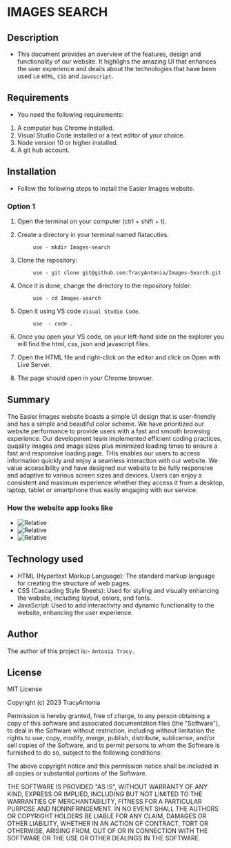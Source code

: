 # IMAGES SEARCH
## Description
- This document provides an overview of the features, design and functionality of our website. It highlighs the amazing UI that enhances the user experience and deails about the technologies that have been used i.e `HTML`, `CSS` and `Javascript`.

## Requirements
- You need the following requirements:
1. A computer has Chrome installed.
2. Visual Studio Code installed or a text editor of your choice.
3. Node version 10 or higher installed.
4. A git hub account.

## Installation
- Follow the following steps to install the Easier Images website.

### Option 1
1. Open the terminal on your computer (ctrl + shift + t).

2. Create a directory in your terminal named flatacuties.
            
            use - mkdir Images-search

3. Clone the repository:
            
            use - git clone git@github.com:TracyAntonia/Images-Search.git

4. Once it is done, change the directory to the repository folder:

            use - cd Images-search

5. Open it using VS code `Visual Studio Code`.

            use  - code .

6. Once you open your VS code, on your left-hand side on the explorer you will find the html, css, json and javascript files.

7. Open the HTML file and right-click on the editor and click on Open with Live Server.

8. The page should open in your Chrome browser.

## Summary
The Easier Images website boasts a simple UI design that is user-friendly and has a simple and beautiful color scheme.
We have prioritized our website performance to provide users with a fast and smooth browsing experience. Our development team implemented efficient coding practices, quqality images and image sizes plus minimized loading times to ensure a fast and responsive loading page. THis enables our users to access information quickly and enjoy a seamless interaction with our website.
We value accessibility and have designed our website to be fully responsive and adaptive to various screen sizes and devices. Users can enjoy a consistent and maximum experience whether they access it from a desktop, laptop, tablet or smartphone thus easily engaging with our service.

### How the website app looks like
- ![Relative](/17-50-20.png)
- ![Relative](/17-50-41.png)
- ![Relative](/Screenshot%20from%202023-07-10%2017-50-20.png17-50-48.png)

## Technology used
- HTML (Hypertext Markup Language): The standard markup language for creating the structure of web pages.
- CSS (Cascading Style Sheets): Used for styling and visually enhancing the website, including layout, colors, and fonts.
- JavaScript: Used to add interactivity and dynamic functionality to the website, enhancing the user experience.

## Author
The author of this project is:-  `Antonia Tracy.`

## License
MIT License

Copyright (c) 2023 TracyAntonia

Permission is hereby granted, free of charge, to any person obtaining a copy
of this software and associated documentation files (the "Software"), to deal
in the Software without restriction, including without limitation the rights
to use, copy, modify, merge, publish, distribute, sublicense, and/or sell
copies of the Software, and to permit persons to whom the Software is
furnished to do so, subject to the following conditions:

The above copyright notice and this permission notice shall be included in all
copies or substantial portions of the Software.

THE SOFTWARE IS PROVIDED "AS IS", WITHOUT WARRANTY OF ANY KIND, EXPRESS OR
IMPLIED, INCLUDING BUT NOT LIMITED TO THE WARRANTIES OF MERCHANTABILITY,
FITNESS FOR A PARTICULAR PURPOSE AND NONINFRINGEMENT. IN NO EVENT SHALL THE
AUTHORS OR COPYRIGHT HOLDERS BE LIABLE FOR ANY CLAIM, DAMAGES OR OTHER
LIABILITY, WHETHER IN AN ACTION OF CONTRACT, TORT OR OTHERWISE, ARISING FROM,
OUT OF OR IN CONNECTION WITH THE SOFTWARE OR THE USE OR OTHER DEALINGS IN THE
SOFTWARE.

